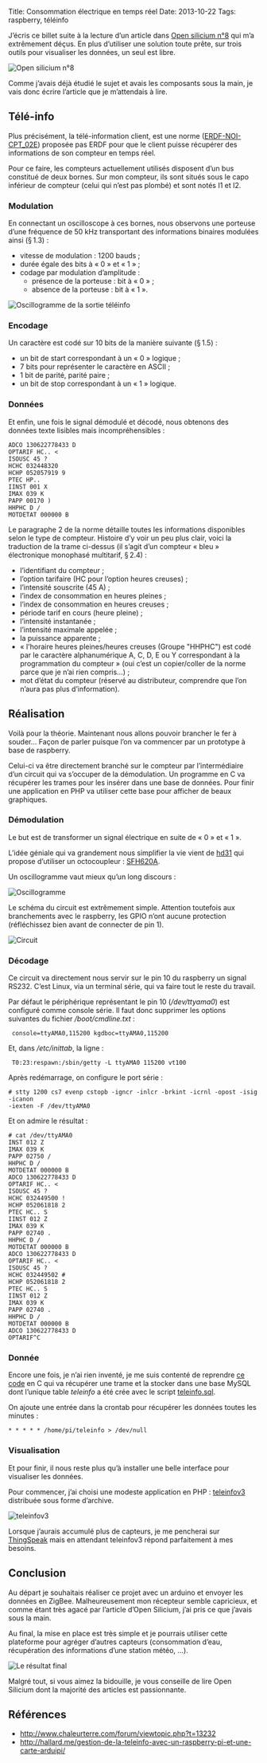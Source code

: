 Title: Consommation électrique en temps réel
Date: 2013-10-22
Tags: raspberry, téléinfo

J’écris ce billet suite à la lecture d’un article dans [Open silicium
n°8](http://boutique.ed-diamond.com/open-silicium/497-os8.html) qui m’a
extrêmement déçus. En plus d’utiliser une solution toute prête, sur trois
outils pour visualiser les données, un seul est libre.

![Open silicium n°8](|filename|/images/teleinfo/open-silicium-8.png)

Comme j’avais déjà étudié le sujet et avais les composants sous la main, je vais
donc écrire l’article que je m’attendais à lire.

## Télé-info

Plus précisément, la télé-information client, est une norme
([ERDF-NOI-CPT\_02E](http://www.erdfdistribution.fr/medias/DTR_Racc_Comptage/ERDF-NOI-CPT_02E.pdf))
proposée pas ERDF pour que le client puisse récupérer des informations de son
compteur en temps réel.

Pour ce faire, les compteurs actuellement utilisés disposent d’un bus constitué
de deux bornes. Sur mon compteur, ils sont situés sous le capo inférieur de
compteur (celui qui n’est pas plombé) et sont notés I1 et I2.

### Modulation

En connectant un oscilloscope à ces bornes, nous observons une porteuse d’une
fréquence de 50 kHz transportant des informations binaires modulées ainsi
(§ 1.3) :

* vitesse de modulation : 1200 bauds ;
* durée égale des bits à « 0 » et « 1 » ;
* codage par modulation d’amplitude :
    * présence de la porteuse : bit à « 0 » ;
    * absence de la porteuse : bit à « 1 ».

![Oscillogramme de la sortie téléinfo](|filename|/images/teleinfo/teleinfo_modulation.png)

### Encodage

Un caractère est codé sur 10 bits de la manière suivante (§ 1.5) :

* un bit de start correspondant à un « 0 » logique ;
* 7 bits pour représenter le caractère en ASCII ;
* 1 bit de parité, parité paire ;
* un bit de stop correspondant à un « 1 » logique.

### Données

Et enfin, une fois le signal démodulé et décodé, nous obtenons des données texte
lisibles mais incompréhensibles :

    ADCO 130622778433 D
    OPTARIF HC.. <
    ISOUSC 45 ?
    HCHC 032448320
    HCHP 052057919 9
    PTEC HP..
    IINST 001 X
    IMAX 039 K
    PAPP 00170 )
    HHPHC D /
    MOTDETAT 000000 B

Le paragraphe 2 de la norme détaille toutes les informations disponibles selon
le type de compteur. Histoire d’y voir un peu plus clair, voici la traduction de
la trame ci-dessus (il s’agit d’un compteur « bleu » électronique monophasé
multitarif, § 2.4) :

* l’identifiant du compteur ;
* l’option tarifaire (HC pour l’option heures creuses) ;
* l’intensité souscrite (45 A) ;
* l’index de consommation en heures pleines ;
* l’index de consommation en heures creuses ;
* période tarif en cours (heure pleine) ;
* l’intensité instantanée ;
* l’intensité maximale appelée ;
* la puissance apparente ;
* « l'horaire heures pleines/heures creuses (Groupe "HHPHC") est codé par le
  caractère alphanumérique A, C, D, E ou Y correspondant à la programmation du
  compteur » (oui c’est un copier/coller de la norme parce que je n’ai rien
  compris…) ;
* mot d’état du compteur (réservé au distributeur, comprendre que l’on n’aura
  pas plus d’information).

## Réalisation

Voilà pour la théorie. Maintenant nous allons pouvoir brancher le fer à souder…
Façon de parler puisque l’on va commencer par un prototype à base de raspberry.

Celui-ci va être directement branché sur le compteur par l’intermédiaire d’un
circuit qui va s’occuper de la démodulation. Un programme en C va récupérer les
trames pour les insérer dans une base de données. Pour finir une application en
PHP va utiliser cette base pour afficher de beaux graphiques.

### Démodulation

Le but est de transformer un signal électrique en suite de « 0 » et « 1 ».

L’idée géniale qui va grandement nous simplifier la vie vient de
[hd31](http://www.chaleurterre.com/forum/viewtopic.php?t=13232) qui propose
d’utiliser un octocoupleur : [SFH620A](|filename|/files/teleinfo/sfh620a.pdf).


Un oscillogramme vaut mieux qu’un long discours :

![Oscillogramme](|filename|/images/teleinfo/oscillo.png)

Le schéma du circuit est extrêmement simple. Attention toutefois aux
branchements avec le raspberry, les GPIO n’ont aucune protection (réfléchissez
bien avant de connecter de pin 1).

![Circuit](|filename|/images/teleinfo/circuit.png)

### Décodage

Ce circuit va directement nous servir sur le pin 10 du raspberry un signal
RS232.  C’est Linux, via un terminal série, qui va faire tout le reste du
travail.

Par défaut le périphérique représentant le pin 10 (*/dev/ttyama0*) est
configuré comme console série. Il faut donc supprimer les options suivantes
du fichier */boot/cmdline.txt* :

     console=ttyAMA0,115200 kgdboc=ttyAMA0,115200

Et, dans */etc/inittab*, la ligne :

     T0:23:respawn:/sbin/getty -L ttyAMA0 115200 vt100

Après redémarrage, on configure le port série :

    # stty 1200 cs7 evenp cstopb -igncr -inlcr -brkint -icrnl -opost -isig -icanon
    -iexten -F /dev/ttyAMA0

Et on admire le résultat :

    # cat /dev/ttyAMA0
    INST 012 Z
    IMAX 039 K
    PAPP 02750 /
    HHPHC D /
    MOTDETAT 000000 B
    ADCO 130622778433 D
    OPTARIF HC.. <
    ISOUSC 45 ?
    HCHC 032449500 !
    HCHP 052061818 2
    PTEC HC.. S
    IINST 012 Z
    IMAX 039 K
    PAPP 02740 .
    HHPHC D /
    MOTDETAT 000000 B
    ADCO 130622778433 D
    OPTARIF HC.. <
    ISOUSC 45 ?
    HCHC 032449502 #
    HCHP 052061818 2
    PTEC HC.. S
    IINST 012 Z
    IMAX 039 K
    PAPP 02740 .
    HHPHC D /
    MOTDETAT 000000 B
    ADCO 130622778433 D
    OPTARIF^C

### Donnée

Encore une fois, je n’ai rien inventé, je me suis contenté de reprendre [ce
code](|filename|/files/teleinfo/teleinfo_mysql.c) en C qui va récupérer une trame et la stocker dans une
base MySQL dont l’unique table *teleinfo* a été crée avec le script
[teleinfo.sql](|filename|/files/teleinfo/teleinfo.sql).

On ajoute une entrée dans la crontab pour récupérer les données toutes les
minutes :

    * * * * * /home/pi/teleinfo > /dev/null

### Visualisation

Et pour finir, il nous reste plus qu’à installer une belle interface pour
visualiser les données.

Pour commencer, j’ai choisi une modeste application en PHP :
[teleinfov3](http://penhard.anthony.free.fr/?p=283) distribuée sous forme
d’archive.

![teleinfov3](|filename|/images/teleinfo/teleinfov3.png)

Lorsque j’aurais accumulé plus de capteurs, je me pencherai sur
[ThingSpeak](https://www.thingspeak.com/) mais en attendant teleinfov3 répond
parfaitement à mes besoins.

## Conclusion

Au départ je souhaitais réaliser ce projet avec un arduino et envoyer les données
en ZigBee. Malheureusement mon récepteur semble capricieux, et comme étant très
agacé par l’article d’Open Silicium, j’ai pris ce que j’avais sous la main.

Au final, la mise en place est très simple et je pourrais utiliser cette
plateforme pour agréger d’autres capteurs (consommation d’eau, récupération des
informations d’une station météo, …).

![Le résultat final](|filename|/images/teleinfo/resultat.png)

Malgré tout, si vous aimez la bidouille, je vous conseille de lire Open Silicium
dont la majorité des articles est passionnante.

## Références

* <http://www.chaleurterre.com/forum/viewtopic.php?t=13232>
* <http://hallard.me/gestion-de-la-teleinfo-avec-un-raspberry-pi-et-une-carte-arduipi/>
